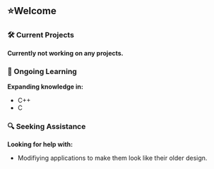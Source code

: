 ## ⭐Welcome

### 🛠 Current Projects
**Currently not working on any projects.**  

### 📖 Ongoing Learning
**Expanding knowledge in:**  
- C++
- C

### 🔍 Seeking Assistance
**Looking for help with:**  
- Modifiying applications to make them look like their older design.
